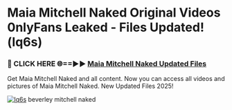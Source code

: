 # Maia Mitchell Naked Original Videos 0nlyFans Leaked - Files Updated! (lq6s)

<h3>🔴 CLICK HERE 🌐==►► <a href="https://tinyurl.com/yckcrads" rel="nofollow">Maia Mitchell Naked Updated Files</a></h3>

Get Maia Mitchell Naked and all content. Now you can access all videos and pictures of Maia Mitchell Naked. New Updated Files 2025!

[![lq6s](https://i.imgur.com/hpKpOFt.gif)](https://tinyurl.com/yckcrads)
beverley mitchell naked